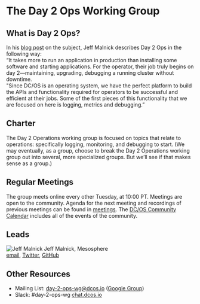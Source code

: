 # The Day 2 Ops Working Group

## What is Day 2 Ops?
In his [blog post](http://technoblogic.io/blog/2016/09/19/day2-logging/) on the subject, Jeff Malnick describes Day 2 Ops in the following way:<br>
“It takes more to run an application in production than installing some software and starting applications. For the operator, their job truly begins on day 2—maintaining, upgrading, debugging a running cluster without downtime.<br>
"Since DC/OS is an operating system, we have the perfect platform to build the APIs and functionality required for operators to be successful and efficient at their jobs. Some of the first pieces of this functionality that we are focused on here is logging, metrics and debugging.”

## Charter
The Day 2 Operations working group is focused on topics that relate to operations: specifically logging, monitoring, and debugging to start. (We may eventually, as a group, choose to break the Day 2 Operations working group out into several, more specialized groups. But we’ll see if that makes sense as a group.)

## Regular Meetings
The group meets online every other Tuesday, at 10:00 PT. Meetings are open to the community. Agenda for the next meeting and recordings of previous meetings can be found in [meetings](meetings). The [DC/OS Community Calendar](https://calendar.google.com/calendar/embed?src=mesosphere.io_1iu6qkkrmnghb61ntfrp5fc46o%40group.calendar.google.com&ctz=America/Los_Angeles) includes all of the events of the community.

## Leads
![Jeff Malnick](https://avatars3.githubusercontent.com/u/4028224?v=3&s=35) Jeff Malnick, Mesosphere <br> [email](mailto:jeff@mesosphere.io), [Twitter](https://twitter.com/malnick), [GitHub](https://github.com/malnick)

## Other Resources
* Mailing List: day-2-ops-wg@dcos.io ([Google Group](https://groups.google.com/a/dcos.io/forum/#!forum/day-2-ops-wg))
* Slack: #day-2-ops-wg [chat.dcos.io](http://chat.dcos.io)

